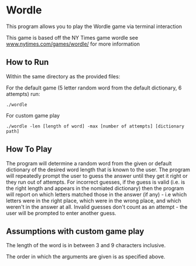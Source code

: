 # Wordle
This program allows you to play the Wordle game via terminal interaction

This game is based off the NY Times game wordle see www.nytimes.com/games/wordle/ for more information

## How to Run

Within the same directory as the provided files: 

For the default game (5 letter random word from the default dictionary, 6 attempts) run:

`./wordle`

For custom game play

`./wordle -len [length of word] -max [number of attempts] [dictionary path]`

## How To Play

The program will determine a random word from the given or default dictionary of the desired word length that is known to the user. The program will repeatedly prompt the user to guess the answer until they get it right or they run out of attempts.
For incorrect guesses, if the guess is valid (i.e. is the right length and appears in the nomiated dictionary) then the program will report on which letters matched those in the answer (if any) - i.e which letters were in the right place, which were
in the wrong place, and which weren't in the answer at all. Invalid guesses don't count as an attempt - the user will be prompted to enter another guess.

## Assumptions with custom game play

The length of the word is in between 3 and 9 characters inclusive.

The order in which the arguments are given is as specified above.
